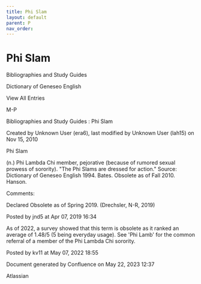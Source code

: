 ```yaml
---
title: Phi Slam
layout: default
parent: P
nav_order:
---
```


# Phi Slam

Bibliographies and Study Guides

Dictionary of Geneseo English

View All Entries

M-P

Bibliographies and Study Guides : Phi Slam

Created by  Unknown User (era6), last modified by  Unknown User (lah15) on Nov 15, 2010

Phi Slam

(n.) Phi Lambda Chi member, pejorative (because of rumored sexual prowess of sorority). &quot;The Phi Slams are dressed for action.&quot; Source: Dictionary of Geneseo English 1994. Bates. Obsolete as of Fall 2010. Hanson.

Comments:

Declared Obsolete as of Spring 2019. (Drechsler, N-R, 2019)

Posted by jnd5 at Apr 07, 2019 16:34

As of 2022, a survey showed that this term is obsolete as it ranked an average of 1.48/5 (5 being everyday usage). See 'Phi Lamb' for the common referral of a member of the Phi Lambda Chi sorority. 

Posted by kv11 at May 07, 2022 18:55

Document generated by Confluence on May 22, 2023 12:37

Atlassian

